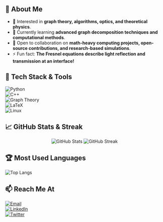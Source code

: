 ## **🔹 About Me**  
- 👀 Interested in **graph theory, algorithms, optics, and theoretical physics**.  
- 🌱 Currently learning **advanced graph decomposition techniques and computational methods**.  
- 💞️ Open to collaboration on **math-heavy computing projects, open-source contributions, and research-based simulations**.  
- ⚡ Fun fact: **The Fresnel equations describe light reflection and transmission at an interface!**  

## **🚀 Tech Stack & Tools**  
![Python](https://img.shields.io/badge/Python-3776AB?style=for-the-badge&logo=python&logoColor=white)  
![C++](https://img.shields.io/badge/C++-00599C?style=for-the-badge&logo=c%2B%2B&logoColor=white)  
![Graph Theory](https://img.shields.io/badge/Graph%20Theory-8A2BE2?style=for-the-badge)  
![LaTeX](https://img.shields.io/badge/LaTeX-008080?style=for-the-badge&logo=latex&logoColor=white)  
![Linux](https://img.shields.io/badge/Linux-FCC624?style=for-the-badge&logo=linux&logoColor=black)  

## **📈 GitHub Stats & Streak**  
<p align="center">
  <img src="https://github-readme-stats.vercel.app/api?username=fresnel-uv&show_icons=true&theme=tokyonight" alt="GitHub Stats" />
  <img src="https://github-readme-streak-stats.herokuapp.com/?user=fresnel-uv&theme=tokyonight" alt="GitHub Streak" />
</p>  

## **🏆 Most Used Languages**  
![Top Langs](https://github-readme-stats.vercel.app/api/top-langs/?username=fresnel-uv&layout=compact&theme=tokyonight)  

## **📫 Reach Me At**  
[![Email](https://img.shields.io/badge/Email-D14836?style=for-the-badge&logo=gmail&logoColor=white)](mailto:your-email@example.com)  
[![LinkedIn](https://img.shields.io/badge/LinkedIn-0077B5?style=for-the-badge&logo=linkedin&logoColor=white)](https://linkedin.com/in/your-profile)  
[![Twitter](https://img.shields.io/badge/Twitter-1DA1F2?style=for-the-badge&logo=twitter&logoColor=white)](https://twitter.com/your-handle)  
